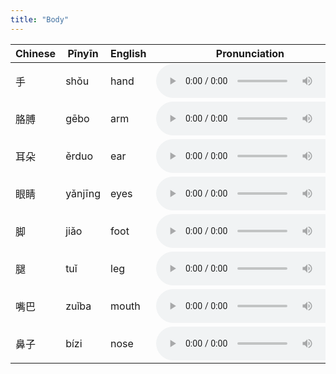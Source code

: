 ```yaml
---
title: "Body"
---
```


 Chinese | Pīnyīn | English | Pronunciation
------------- | ------------- | ------------- | -------------
手|shǒu|hand|<audio controls src="/assets/audio/body/body-01.wav" class="audio-control" />
胳膊|gēbo|arm|<audio controls src="/assets/audio/body/body-02.wav" class="audio-control" />
耳朵|ěrduo|ear|<audio controls src="/assets/audio/body/body-03.wav" class="audio-control" />
眼睛|yǎnjīng|eyes|<audio controls src="/assets/audio/body/body-04.wav" class="audio-control" />
脚|jiǎo|foot|<audio controls src="/assets/audio/body/body-05.wav" class="audio-control" />
腿|tuǐ|leg|<audio controls src="/assets/audio/body/body-06.wav" class="audio-control" />
嘴巴|zuǐba|mouth|<audio controls src="/assets/audio/body/body-07.wav" class="audio-control" />
鼻子|bízi|nose|<audio controls src="/assets/audio/body/body-08.wav" class="audio-control" />
